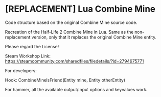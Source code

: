# [REPLACEMENT] Lua Combine Mine

Code structure based on the original Combine Mine source code.

Recreation of the Half-Life 2 Combine Mine in Lua.
Same as the non-replacement version, only that it replaces the original Combine Mine entity.

Please regard the License!

Steam Workshop Link: https://steamcommunity.com/sharedfiles/filedetails/?id=2794975771

For developers:

Hook: CombineMineIsFriend(Entity mine, Entity otherEntity)

For hammer, all the available output/input options and keyvalues work.
